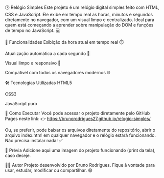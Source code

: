 🕒 Relógio Simples
Este projeto é um relógio digital simples feito com HTML, CSS e JavaScript. Ele exibe em tempo real as horas, minutos e segundos diretamente no navegador, com um visual limpo e centralizado. Ideal para quem está começando a aprender sobre manipulação do DOM e funções de tempo no JavaScript. 💻

🔧 Funcionalidades
Exibição da hora atual em tempo real ⏱️

Atualização automática a cada segundo 🔁

Visual limpo e responsivo 🎨

Compatível com todos os navegadores modernos 🌐

🛠️ Tecnologias Utilizadas
HTML5

CSS3

JavaScript puro

🚀 Como Executar
Você pode acessar o projeto diretamente pelo GitHub Pages neste link:
👉 https://brunorodrigues27.github.io/relogio-simples/

Ou, se preferir, pode baixar os arquivos diretamente do repositório, abrir o arquivo index.html em qualquer navegador e o relógio estará funcionando. Não precisa instalar nada! ✅

📸 Prévia
Adicione aqui uma imagem do projeto funcionando (print da tela), caso deseje.

👨‍💻 Autor
Projeto desenvolvido por Bruno Rodrigues.
Fique à vontade para usar, estudar, modificar ou compartilhar. 😄

